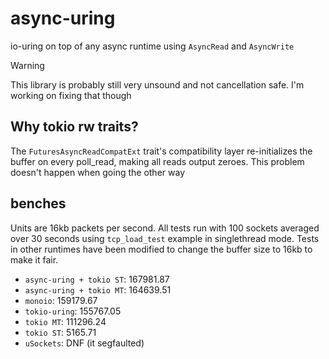 # async-uring
io-uring on top of any async runtime using `AsyncRead` and `AsyncWrite`

> [!WARNING]
> This library is probably still very unsound and not cancellation safe. I'm working on fixing that though

## Why tokio rw traits?
The `FuturesAsyncReadCompatExt` trait's compatibility layer re-initializes the buffer on every poll_read, making all reads output zeroes. This problem doesn't happen when going the other way

## benches
Units are 16kb packets per second.
All tests run with 100 sockets averaged over 30 seconds using `tcp_load_test` example in singlethread mode.
Tests in other runtimes have been modified to change the buffer size to 16kb to make it fair.

- `async-uring + tokio ST`: 167981.87
- `async-uring + tokio MT`: 164639.51
- `monoio`: 159179.67
- `tokio-uring`: 155767.05
- `tokio MT`: 111296.24
- `tokio ST`: 5165.71
- `uSockets`: DNF (it segfaulted)
